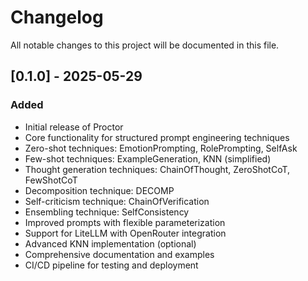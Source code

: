 # Changelog

All notable changes to this project will be documented in this file.

## [0.1.0] - 2025-05-29

### Added

- Initial release of Proctor
- Core functionality for structured prompt engineering techniques
- Zero-shot techniques: EmotionPrompting, RolePrompting, SelfAsk
- Few-shot techniques: ExampleGeneration, KNN (simplified)
- Thought generation techniques: ChainOfThought, ZeroShotCoT, FewShotCoT
- Decomposition technique: DECOMP
- Self-criticism technique: ChainOfVerification
- Ensembling technique: SelfConsistency
- Improved prompts with flexible parameterization
- Support for LiteLLM with OpenRouter integration
- Advanced KNN implementation (optional)
- Comprehensive documentation and examples
- CI/CD pipeline for testing and deployment